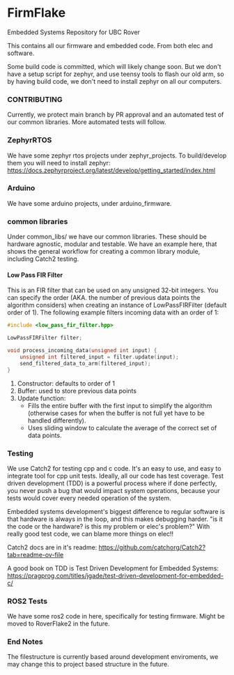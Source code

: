 # FirmFlake
Embedded Systems Repository for UBC Rover

This contains all our firmware and embedded code. From both elec and software.

Some build code is committed, which will likely change soon. But we don't have a setup script for zephyr, and use teensy tools to flash our old arm, so by having build code, we don't need to install zephyr on all our computers.

### CONTRIBUTING
Currently, we protect main branch by PR approval and an automated test of our common libraries.
More automated tests will follow.


### ZephyrRTOS
We have some zephyr rtos projects under zephyr_projects. To build/develop them you will need to install zephyr: https://docs.zephyrproject.org/latest/develop/getting_started/index.html

### Arduino
We have some arduino projects, under arduino_firmware.

### common libraries
Under common_libs/ we have our common libraries. These should be hardware agnostic, modular and testable.
We have an example here, that shows the general workflow for creating a common library module, including Catch2 testing.

#### Low Pass FIR Filter
This is an FIR filter that can be used on any unsigned 32-bit integers. You can specify the order (AKA. the number of previous data points the algorithm considers) when creating an instance of LowPassFIRFilter (default order of 1). The following example filters incoming data with an order of 1:
```cpp
#include <low_pass_fir_filter.hpp>

LowPassFIRFilter filter;

void process_incoming_data(unsigned int input) {
    unsigned int filtered_input = filter.update(input);
    send_filtered_data_to_arm(filtered_input);
}
```

1. Constructor: defaults to order of 1
2. Buffer: used to store previous data points
3. Update function: 
    - Fills the entire buffer with the first input to simplify the algorithm (otherwise cases for when the buffer is not full yet have to be handled differently).
    - Uses sliding window to calculate the average of the correct set of data points.

### Testing
We use Catch2 for testing cpp and c code. It's an easy to use, and easy to integrate tool for cpp unit tests.
Ideally, all our code has test coverage. Test driven development (TDD) is a powerful process where if done perfectly, you never push a bug that would impact system operations, because your tests would cover every needed operation of the system.

Embedded systems development's biggest difference to regular software is that hardware is always in the loop, and this makes debugging harder. "is it the code or the hardware? is this my problem or elec's problem?" With really good test code, we can blame more things on elec!!

Catch2 docs are in it's readme: https://github.com/catchorg/Catch2?tab=readme-ov-file

A good book on TDD is Test Driven Development for Embedded Systems: https://pragprog.com/titles/jgade/test-driven-development-for-embedded-c/

### ROS2 Tests
We have some ros2 code in here, specifically for testing firmware. Might be moved to RoverFlake2 in the future.

### End Notes
The filestructure is currently based around development enviroments, we may change this to project based structure in the future.